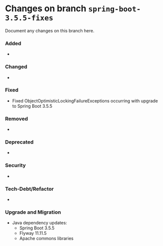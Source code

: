 # Changes on branch `spring-boot-3.5.5-fixes`
Document any changes on this branch here.
### Added
- 

### Changed
- 

### Fixed
- Fixed ObjectOptimisticLockingFailureExceptions occurring with upgrade to Spring Boot 3.5.5 

### Removed
- 

### Deprecated
- 

### Security
- 

### Tech-Debt/Refactor
- 

### Upgrade and Migration
- Java dependency updates:
  - Spring Boot 3.5.5
  - Flyway 11.11.5
  - Apache commons libraries
